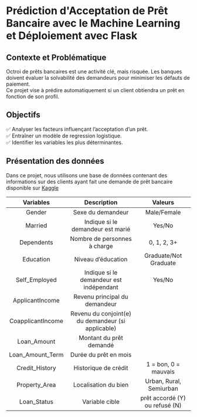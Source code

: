 # Prédiction d'Acceptation de Prêt Bancaire avec le Machine Learning et Déploiement avec Flask

## Contexte et Problématique
Octroi de prêts bancaires est une activité clé, mais risquée. Les banques doivent évaluer la solvabilité des demandeurs pour minimiser les défauts de paiement. <br>
Ce projet vise à prédire automatiquement si un client obtiendra un prêt en fonction de son profil.

## Objectifs
✅ Analyser les facteurs influençant l’acceptation d’un prêt. <br>
✅ Entraîner un modèle de regression logistique.<br>
✅ Identifier les variables les plus déterminantes.<br>

## Présentation des données
Dans ce projet, nous utilisons une base de données contenant des informations sur des clients ayant fait une demande de prêt bancaire disponible sur [Kaggle](https://www.kaggle.com/datasets/altruistdelhite04/loan-prediction-problem-dataset?resource=download) <br>

|Variables| Description | Valeurs|
|:-------:|:-----------:|:------:|
|  Gender | Sexe du demandeur |Male/Female|
|Married| Indique si le demandeur est marié| Yes/No	|
|Dependents|Nombre de personnes à charge |0, 1, 2, 3+ |
|Education| Niveau d’éducation |Graduate/Not Graduate|
|Self_Employed |Indique si le demandeur est indépendant|Yes/No|
|ApplicantIncome| Revenu principal du demandeur |
|CoapplicantIncome| Revenu du conjoint(e) du demandeur (si applicable)|
|Loan_Amount |Montant du prêt demandé |
|Loan_Amount_Term  |Durée du prêt en mois |
|Credit_History | Historique de crédit |1 = bon, 0 = mauvais|
|Property_Area| Localisation du bien |Urban, Rural, Semiurban|
|Loan_Status	|Variable cible |prêt accordé (Y) ou refusé (N)|
